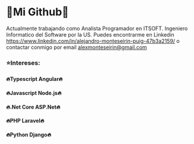 # :star2:Mi Github:star2:

Actualmente trabajando como Analista Programador en ITSOFT. Ingeniero Informatico del Software por la US. Puedes encontrarme en Linkedin https://www.linkedin.com/in/alejandro-monteseirin-puig-47b3a2159/ o contactar conmigo por email alexmonteseirin@gmail.com

### :star:Intereses:
#### :fire:**Typescript Angular**:fire:
#### :fire:**Javascript Node.js**:fire:
#### :fire:**.Net Core ASP.Net**:fire:
#### :fire:**PHP Laravel**:fire:
#### :fire:**Python Django**:fire:
